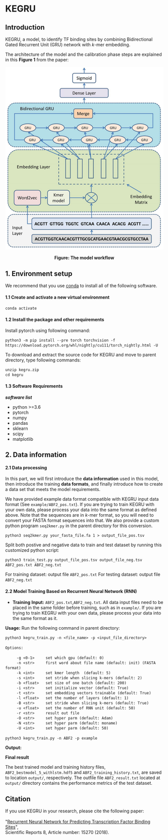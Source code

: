 # KEGRU
## Introduction
KEGRU, a model, to identify TF binding sites by combining Bidirectional Gated Recurrent Unit (GRU) network with *k*-mer embedding.

The architecture of the model and the calibration phase steps are explained in this **Figure 1** from the paper:

<p align="center">
<img src="kegru.jpg">
</p>
<p align="center"><b>Figure: The model workflow</b></p>

## 1. Environment setup

We recommend that you use [conda](https://docs.conda.io/en/latest/) to install all of the following software.

#### 1.1 Create and activate a new virtual environment

```
conda activate
```

#### 1.2 Install the package and other requirements

Install pytorch using following command:

```
python3 -m pip install --pre torch torchvision -f https://download.pytorch.org/whl/nightly/cu111/torch_nightly.html -U
```

To download and extract the source code for KEGRU and move to parent directory, type following commands:

```
unzip kegru.zip
cd kegru
```

#### 1.3 Software Requirements

***software list***
- python >=3.6
- pytorch
- numpy 
- pandas
- sklearn
- scipy 
- matplotlib

## 2. Data information

#### 2.1 Data processing
In this part, we will first introduce the **data information** used in this model, then introduce the training **data formats**, and finally introduce how to create a data set that meets the model requirements.

We have provided example data format compatible with KEGRU input data format (See `example/ABF2_pos.txt`). If you are trying to train KEGRU with your own data, please process your data into the same format as defined above. Note that the sequences are in *k*-mer format, so you will need to convert your FASTA format sequences into that. We also provide a custom python program `seq2kmer.py` in the parent directory for this conversion.

```
python3 seq2kmer.py your_fasta_file.fa 1 > output_file_pos.tsv 

```
Split both postive and negative data to train and test dataset by running this customized python script:

```
python3 train_test.py output_file_pos.tsv output_file_neg.tsv ABF2_pos.txt ABF2_neg.txt
```
For training dataset: output file `ABF2_pos.txt`
For testing dataset: output file `ABF2_neg.txt`
#### 2.2 Model Training Based on Recurrent Neural Network (RNN)

- **Training** 
**Input:** `ABF2_pos.txt`,`ABF2_neg.txt`. 
All data input files need to be placed in the same folder before training, such as in `example/`. If you are trying to train KEGRU with your own data, please process your data into the same format as it.

**Usage:**
Run the following command in parent directory:

``` 
python3 kegru_train.py -n <file_name> -p <input_file_directory>

Options:

     -g <0-1>     set which gpu (default: 0)
     -n <str>     first word about file name (default: init) (FASTA format)
     -k <int>     set kmer length  (default: 5)
     -s <int>     set stride when slicing k-mers (default: 2)
     -b <float>   set size of one batch (default: 200)
     -i <str>     set initialize vector (default: True)
     -t <str>     set embedding vectors trainable (default: True)
     -l <float>   set the number of layers (default: 1)
     -B <str>     set stride when slicing k-mers (default: True)
     -u <float>   set the number of RNN unit (default: 50)
     -r <str>     result out file
     -O <str>     set hyper parm (default: Adam)
     -N <str>     set hyper parm (default: moname)
     -U <int>     set hyper parm (default: 50)

python3 kegru_train.py -n ABF2 -p example     
```
**Output:** 

**Final result** 

The best trained model and training history files, `ABF2_bestmodel_5_withlstm.hdf5` and `ABF2_training_history.txt`, are saved to location `output/`, respectively. 
The outfile file `ABF2_result.txt` located at `output/` directory contains the performance metrics of the test dataset.

## Citation

If you use KEGRU in your research, please cite the following paper:</br>
<br/>
"[Recurrent Neural Network for Predicting Transcription Factor Binding Sites](https://www.nature.com/articles/s41598-018-33321-1)",<br/>
Scientific Reports 8, Article number: 15270 (2018).
